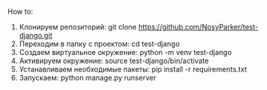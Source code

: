 How to:
1. Клонируем репозиторий: git clone https://github.com/NosyParker/test-django.git
2. Переходим в папку с проектом: cd test-django
3. Создаем виртуальное окружение: python -m venv test-django
4. Активируем окружение: source test-django/bin/activate
5. Устанавливаем необходимые пакеты: pip install -r requirements.txt
6. Запускаем: python manage.py runserver